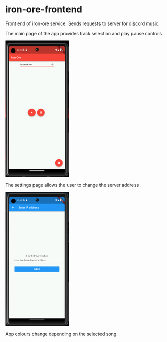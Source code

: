 # iron-ore-frontend
Front end of iron-ore service. Sends requests to server for discord music.

The main page of the app provides track selection and play pause controls

<img src="READMEImgs\AppPage1.png?raw=true" alt="mainPage" width="200"/>

The settings page allows the user to change the server address

<img src="READMEImgs\AppPage2.png?raw=true" alt="settingsPage" width="200"/>

App colours change depending on the selected song.